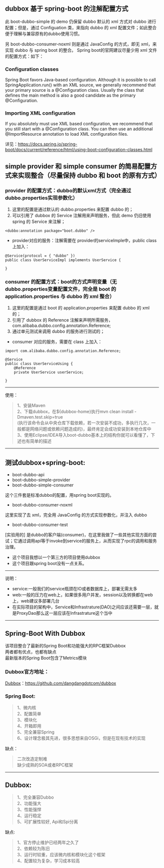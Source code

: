 ## dubbox 基于 spring-boot 的注解配置方式

此  boot-dubbo-simple 的 demo 仍保留 dubbo 默认的 xml 方式对 dubbo 进行配置；但是，通过 Configuation 类，来指向 dubbo 的 xml 配置文件；如此整合便于理解与兼容原有的dubbo使用习惯。

另 boot-dubbo-consumer-noxml 则是通过 JavaConfig 的方式，即无 xml，来实现 dubbo 与 spring boot 的整合。
Spring boot的官网建议尽量少用 xml 文件的配置方式：如下：

### Configuration classes
Spring Boot favors Java-based configuration. Although it is possible to call SpringApplication.run() with an XML source, we generally recommend that your primary source is a @Configuration class. Usually the class that defines the main method is also a good candidate as the primary @Configuration.
### Importing XML configuration
If you absolutely must use XML based configuration, we recommend that you still start with a @Configuration class. You can then use an additional @ImportResource annotation to load XML configuration files.

详见：https://docs.spring.io/spring-boot/docs/current/reference/html/using-boot-configuration-classes.html

## simple provider 和 simple consumer 的简易配置方式来实现整合（尽量保持 dubbo 和 boot 的原有方式）

### provider 的配置方式：dubbo的默认xml方式（完全通过dubbo.properties实现参数化）

1. 这里的配置是通过默认的 dubbo.properties 来配置 dubbo 的；
2. 可以引用了 dubbox 的 Service 注解用来声明服务，但此 demo 仍旧使用 spring 的 Service 来注解；

```
<dubbo:annotation package="boot.dubbo" />

```

- provider对应的服务：注解需要在 provider的serviceImple中，public class上加入：

```
@Service(protocol = { "dubbo" })
public class UserServiceImpl implements UserService {

}
```

### consumer 的配置方式：boot的方式声明变量（无dubbo.properties变量配置文件，完全是 boot 的 application.properties 与 dubbo 的 xml 整合）
1. 这里的配置是通过 boot 的 application.properties 来配置 dubbo 的 xml 的；
2. 引用了 dubbox 的 Reference 注解来声明所需服务， com.alibaba.dubbo.config.annotation.Reference;
3. 通过单元测试来调用 dubbo 的服务进行测试的；

- consumer 对应的服务，需要在 class 上加入：

```
import com.alibaba.dubbo.config.annotation.Reference;

@Service
public class UserServiceUsing {
	@Reference
	private UserService userService;
	
}
```	


---------------------------------------------------------

使用：
 > 1、安装Maven<br>
 > 2、下载dubbox，在${dubbox-home}执行mvn clean install -Dmaven.test.skip=true <br> (执行该命令会从中央仓库下载依赖，若一次安装不成功，多执行几次，一般都是网络问题或依赖问题造成的)，最终肯定会成功安装到本地仓库中<br>
 > 3、使用Eclipse/IDEA导入boot-dubbo基本上的结构你就可以看懂了，下述也有简单的描述<br>
 

 ---------------------------------------
  
## 测试dubbox+spring-boot:
 * boot-dubbo-api
 * boot-dubbo-simple-provider
 * boot-dubbo-simple-consumer

 这个三件套是标准dubbo的配置，用spring boot实现的。

 * boot-dubbo-consumer-noxml
 
 这里实现了去 xml，完全用 JavaConfig 的方式实现参数化，并注入 dubbo 
 

 * boot-dubbo-consumer-test 
 
 [实验用的] 是dubbo的客户端(consumer)，在这里我做了一些其他实现方面的尝试；它通过调用api等于invoke到service的服务上，从而实现了rpc的调用和服务治理。

 * 这个项目我想以一个第三方的项目使用dubbox
 * 这个项目跟spring boot没有一点关系。



--------------------------------------
说明：
 * service:一般我们的service瓶颈在IO或者数据库上，部署无需太多
 * web:一般的压力在web上，如果很多用户并发，session以及转换都在web上，web建议多部署几台
 * 在实际项目的架构中，Service和Infrastrature(DAO)之间应该还需要一层，就是ProxyDao那么这一层应该在Infrastrature这个当中


 ----

## Spring-Boot With Dubbox ##

该项目整合了最新的Spring Boot和功能强大的RPC框架Dubbox<br>
两者都有优点，也都有缺点<br>
最新版本的Spring Boot包含了Metrics模块<br>

### Dubbox官方地址：<br>
[Dubbox](https://github.com/dangdangdotcom/dubbox)：https://github.com/dangdangdotcom/dubbox<br>


### Spring Boot: <br>
 
> 1、微内核<br>
> 2、配置简单<br>
> 3、模块化<br>
> 4、开箱即用<br>
> 5、完全兼容Spring<br>
> 6、设计理念极其先进，很多思想来自OSGi，但是在现有技术的实现<br>


缺点：<br>

 > 二次改造定制难<br>
 > 缺少成熟的SOA或者RPC框架<br>


----------


Dubbox:<br>
-------
 > 1、完全兼容Dubbo<br>
 > 2、功能强大<br>
 > 3、性能强悍<br>
 > 4、运行稳定<br>
 > 5、可扩展性较好, Api和Spi分离<br>

缺点:

> 1、官方停止维护已经两年之久了<br>
 > 2、依赖较为陈旧<br>
 > 3、运行时较重，应该微内核和模块化这个框架<br>
 > 4、配置较为复杂，学习成本较高<br>


